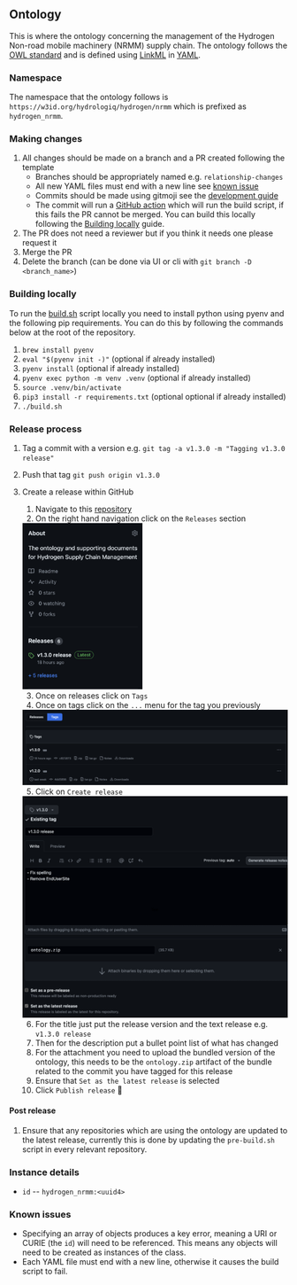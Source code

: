 ## Ontology

This is where the ontology concerning the management of the Hydrogen Non-road mobile machinery (NRMM) supply chain. The ontology follows the [OWL standard](https://www.w3.org/OWL/) and is defined using [LinkML](https://linkml.io/linkml/) in [YAML](https://yaml.org/).

### Namespace

The namespace that the ontology follows is `https://w3id.org/hydrologiq/hydrogen/nrmm` which is prefixed as `hydrogen_nrmm`.

### Making changes

1. All changes should be made on a branch and a PR created following the template
   - Branches should be appropriately named e.g. `relationship-changes`
   - All new YAML files must end with a new line see [known issue](#known-issues)
   - Commits should be made using gitmoji see the [development guide](https://coda.io/d/_d36dB83GZVM/Development_suNC1#_luVgb)
   - The commit will run a [GitHub action](https://github.com/hydrologiq/h2scm-ontology/actions/workflows/bundle.yaml) which will run the build script, if this fails the PR cannot be merged. You can build this locally following the [Building locally](#building-locally) guide.
1. The PR does not need a reviewer but if you think it needs one please request it
1. Merge the PR
1. Delete the branch (can be done via UI or cli with `git branch -D <branch_name>`)

### Building locally

To run the [build.sh](./build.sh) script locally you need to install python using pyenv and the following pip requirements. You can do this by following the commands below at the root of the repository.

1. `brew install pyenv`
1. `eval "$(pyenv init -)"` (optional if already installed)
1. `pyenv install` (optional if already installed)
1. `pyenv exec python -m venv .venv` (optional if already installed)
1. `source .venv/bin/activate`
1. `pip3 install -r requirements.txt` (optional optional if already installed)
1. `./build.sh`

### Release process

1. Tag a commit with a version e.g. `git tag -a v1.3.0 -m "Tagging v1.3.0 release"`
1. Push that tag `git push origin v1.3.0`
1. Create a release within GitHub

   1. Navigate to this [repository]()
   1. On the right hand navigation click on the `Releases` section

   <img src="./docs/imgs/create_release_1.png" alt="Navigate to releases" height="300"/>

   3. Once on releases click on `Tags`
   1. Once on tags click on the `...` menu for the tag you previously

   <img src="./docs/imgs/create_release_2.png" alt="Navigate to tags" width="500"/>

   5. Click on `Create release`

   <img src="./docs/imgs/create_release_3.png" alt="Release description" height="400"/>

   6. For the title just put the release version and the text release e.g. `v1.3.0 release`
   1. Then for the description put a bullet point list of what has changed
   1. For the attachment you need to upload the bundled version of the ontology, this needs to be the `ontology.zip` artifact of the bundle related to the commit you have tagged for this release
   1. Ensure that `Set as the latest release` is selected
   1. Click `Publish release` 🥳

#### Post release

1. Ensure that any repositories which are using the ontology are updated to the latest release, currently this is done by updating the `pre-build.sh` script in every relevant repository.

### Instance details

- `id` -- `hydrogen_nrmm:<uuid4>`

### Known issues

- Specifying an array of objects produces a key error, meaning a URI or CURIE (the `id`) will need to be referenced. This means any objects will need to be created as instances of the class.
- Each YAML file must end with a new line, otherwise it causes the build script to fail.
